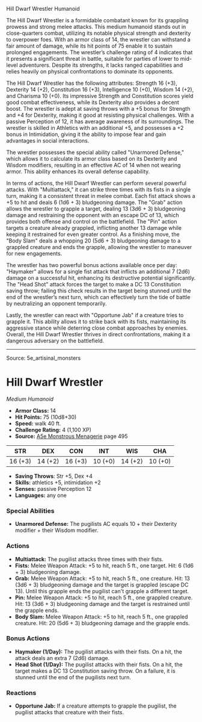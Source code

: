 <MonsterName/>Hill Dwarf Wrestler</MonsterName>
<CreatureType/>Humanoid</CreatureType>

<summary>The Hill Dwarf Wrestler is a formidable combatant known for its grappling prowess and strong melee attacks. This medium humanoid stands out in close-quarters combat, utilizing its notable physical strength and dexterity to overpower foes. With an armor class of 14, the wrestler can withstand a fair amount of damage, while its hit points of 75 enable it to sustain prolonged engagements. The wrestler’s challenge rating of 4 indicates that it presents a significant threat in battle, suitable for parties of lower to mid-level adventurers. Despite its strengths, it lacks ranged capabilities and relies heavily on physical confrontations to dominate its opponents.</summary>

<detail>

The Hill Dwarf Wrestler has the following attributes: Strength 16 (+3), Dexterity 14 (+2), Constitution 16 (+3), Intelligence 10 (+0), Wisdom 14 (+2), and Charisma 10 (+0). Its impressive Strength and Constitution scores yield good combat effectiveness, while its Dexterity also provides a decent boost. The wrestler is adept at saving throws with a +5 bonus for Strength and +4 for Dexterity, making it good at resisting physical challenges. With a passive Perception of 12, it has average awareness of its surroundings. The wrestler is skilled in Athletics with an additional +5, and possesses a +2 bonus in Intimidation, giving it the ability to impose fear and gain advantages in social interactions.

The wrestler possesses the special ability called "Unarmored Defense," which allows it to calculate its armor class based on its Dexterity and Wisdom modifiers, resulting in an effective AC of 14 when not wearing armor. This ability enhances its overall defense capability.

In terms of actions, the Hill Dwarf Wrestler can perform several powerful attacks. With "Multiattack," it can strike three times with its fists in a single turn, making it a consistent threat in melee combat. Each fist attack shows a +5 to hit and deals 6 (1d6 + 3) bludgeoning damage. The "Grab" action allows the wrestler to grapple a target, dealing 13 (3d6 + 3) bludgeoning damage and restraining the opponent with an escape DC of 13, which provides both offense and control on the battlefield. The "Pin" action targets a creature already grappled, inflicting another 13 damage while keeping it restrained for even greater control. As a finishing move, the "Body Slam" deals a whopping 20 (5d6 + 3) bludgeoning damage to a grappled creature and ends the grapple, allowing the wrestler to maneuver for new engagements.

The wrestler has two powerful bonus actions available once per day: "Haymaker" allows for a single fist attack that inflicts an additional 7 (2d6) damage on a successful hit, enhancing its destructive potential significantly. The "Head Shot" attack forces the target to make a DC 13 Constitution saving throw; failing this check results in the target being stunned until the end of the wrestler’s next turn, which can effectively turn the tide of battle by neutralizing an opponent temporarily.

Lastly, the wrestler can react with "Opportune Jab" if a creature tries to grapple it. This ability allows it to strike back with its fists, maintaining its aggressive stance while deterring close combat approaches by enemies. Overall, the Hill Dwarf Wrestler thrives in direct confrontations, making it a dangerous adversary on the battlefield.</detail>



---

Source: 5e_artisinal_monsters

# Hill Dwarf Wrestler

*Medium* *Humanoid*

- **Armor Class:** 14
- **Hit Points:** 75 (10d8+30)
- **Speed:** walk 40 ft.
- **Challenge Rating:** 4 (1,100 XP)
- **Source:** [A5e Monstrous Menagerie](https://enpublishingrpg.com/products/level-up-monstrous-menagerie-a5e) page 495

| STR | DEX | CON | INT | WIS | CHA |
| --- | --- | --- | --- | --- | --- |
| 16 (+3) | 14 (+2) | 16 (+3) | 10 (+0) | 14 (+2) | 10 (+0) |

- **Saving Throws**: Str +5, Dex +4
- **Skills:** athletics +5, intimidation +2
- **Senses:** passive Perception 12
- **Languages:** any one

### Special Abilities

- **Unarmored Defense:** The pugilists AC equals 10 + their Dexterity modifier + their Wisdom modifier.

### Actions

- **Multiattack:** The pugilist attacks three times with their fists.
- **Fists:** Melee Weapon Attack: +5 to hit, reach 5 ft., one target. Hit: 6 (1d6 + 3) bludgeoning damage.
- **Grab:** Melee Weapon Attack: +5 to hit, reach 5 ft., one creature. Hit: 13 (3d6 + 3) bludgeoning damage  and the target is grappled (escape DC 13). Until this grapple ends  the pugilist can't grapple a different target.
- **Pin:** Melee Weapon Attack: +5 to hit, reach 5 ft., one grappled creature. Hit: 13 (3d6 + 3) bludgeoning damage  and the target is restrained until the grapple ends.
- **Body Slam:** Melee Weapon Attack: +5 to hit, reach 5 ft., one grappled creature. Hit: 20 (5d6 + 3) bludgeoning damage  and the grapple ends.

### Bonus Actions

- **Haymaker (1/Day):** The pugilist attacks with their fists. On a hit, the attack deals an extra 7 (2d6) damage.
- **Head Shot (1/Day):** The pugilist attacks with their fists. On a hit, the target makes a DC 13 Constitution saving throw. On a failure, it is stunned until the end of the pugilists next turn.

### Reactions

- **Opportune Jab:** If a creature attempts to grapple the pugilist, the pugilist attacks that creature with their fists.




